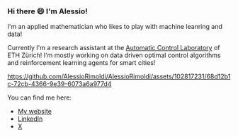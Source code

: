### Hi there 😄 I'm Alessio!

I'm an applied mathematician who likes to play with machine leanring and data!

Currently I'm a research assistant at the [Automatic Control Laboratory](https://control.ee.ethz.ch/) of ETH Zürich!
I'm mostly working on data driven optimal control algorithms and reinforcement learning agents for smart cities!

https://github.com/AlessioRimoldi/AlessioRimoldi/assets/102817231/68d12b1c-72cb-4366-9e39-6073a6a977d4

You can find me here:
- [My website](https://alessiorimoldi.github.io/ar_blog/)
- [LinkedIn](https://www.linkedin.com/in/alessio-rimoldi-340787212/)
- [X](https://twitter.com/alessio_rimoldi)

<!--
**AlessioRimoldi/AlessioRimoldi** is a ✨ _special_ ✨ repository because its `README.md` (this file) appears on your GitHub profile.

Here are some ideas to get you started:

- 🔭 I’m currently working on ...
- 🌱 I’m currently learning ...
- 👯 I’m looking to collaborate on ...
- 🤔 I’m looking for help with ...
- 💬 Ask me about ...
- 📫 How to reach me: ...
- 😄 Pronouns: ...
- ⚡ Fun fact: ...
-->

